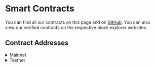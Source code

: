 # Smart Contracts

You can find all our contracts on this page and on [GitHub](https://github.com/idriss-crypto/contracts). You can also view our verified contracts on the respective block explorer websites.&#x20;

## Contract Addresses

<details>

<summary>Mainnet</summary>

#### Registry

* [Polygon](https://polygonscan.com/address/0x2EcCb53ca2d4ef91A79213FDDF3f8c2332c2a814) address: 0x2EcCb53ca2d4ef91A79213FDDF3f8c2332c2a814

#### Reverse Mapping

* [Polygon](https://polygonscan.com/address/0x561f1b5145897A52A6E94E4dDD4a29Ea5dFF6f64) address: 0x561f1b5145897A52A6E94E4dDD4a29Ea5dFF6f64

#### Send

* [Polygon](https://polygonscan.com/address/0xe35B356ac2c880cCcc769bA9393F0748d94ABBCa) address: 0xe35B356ac2c880cCcc769bA9393F0748d94ABBCa
* [Ethererum](https://etherscan.io/address/0xe18036D7E3377801a19d5Db3f9b236617979674E) address: 0xe18036D7E3377801a19d5Db3f9b236617979674E
* [BSC](https://www.bscscan.com/address/0xdffce6d7a3c1ada65aed49096b380b5b6814fffd) address: 0xdffce6d7a3c1ada65aed49096b380b5b6814fffd
* [zkSync Era](https://explorer.zksync.io/address/0x6753D35A81d52C49485f5fbB93a059046D1f47a8) address: 0x6753D35A81d52C49485f5fbB93a059046D1f47a8
* [Linea](https://explorer.linea.build/address/0x7Ef966A9F75Ae230F0583DCD24Ac689E47f533be) address: 0x7Ef966A9F75Ae230F0583DCD24Ac689E47f533be
* [Base](https://basescan.org/address/0x324ad1738b9308d5af5e81edd6389bfa082a8968) address: 0x324ad1738b9308d5af5e81edd6389bfa082a8968
* [Optimism](https://optimistic.etherscan.io/address/0x43f532d678b6a1587be989a50526f89428f68315) address: 0x43f532d678b6a1587be989a50526f89428f68315
* [Mantle](https://mantlescan.xyz/address/0x324Ad1738B9308D5AF5E81eDd6389BFa082a8968) address: 0x324Ad1738B9308D5AF5E81eDd6389BFa082a8968
* [Scroll](https://scrollscan.com/address/0x324ad1738b9308d5af5e81edd6389bfa082a8968) address: 0x324ad1738b9308d5af5e81edd6389bfa082a8968
* [AlephZero EVM](https://evm-explorer.alephzero.org/address/0xcA6742d2d6B9dBFFD841DF25C15cFf45FBbB98f4) address: 0xcA6742d2d6B9dBFFD841DF25C15cFf45FBbB98f4

#### Payment

* [Polygon](https://polygonscan.com/address/0x066d3ae28e017ac1e08fa857ec68dfdc7de82a54) address: 0x066d3ae28e017ac1e08fa857ec68dfdc7de82a54
* [Ethererum](https://etherscan.io/address/0x4d3ff962d55dec9fa392798465d1bbc317d50d42) address: 0x4d3ff962d55dec9fa392798465d1bbc317d50d42
* [BSC](https://www.bscscan.com/address/0xcC7238faf13809967c1FF15C5f58E88A093a3dc6) address: 0xcC7238faf13809967c1FF15C5f58E88A093a3dc6
* [zkSync Era](https://explorer.zksync.io/address/0xc179c92Ae06f4473758630C306D8C2c7d58AFb5B) address: 0xc179c92Ae06f4473758630C306D8C2c7d58AFb5B
* [Linea](https://explorer.linea.build/address/0x74BD1b29B997ec081eb7AF06F2fd67CbfC74D26e) address: 0x74BD1b29B997ec081eb7AF06F2fd67CbfC74D26e
* [Base](https://basescan.org/address/0xe18036d7e3377801a19d5db3f9b236617979674e) address: 0xe18036d7e3377801a19d5db3f9b236617979674e
* [Optimism](https://optimistic.etherscan.io/address/0x2d0a12b80e4423a64f7bef99fcd789fbd6096d3d) address: 0x2d0a12b80e4423a64f7bef99fcd789fbd6096d3d
* [Mantle](https://explorer.mantle.xyz/address/0xe18036D7E3377801a19d5Db3f9b236617979674E) address: 0xe18036D7E3377801a19d5Db3f9b236617979674E
* [Scroll](https://scrollscan.com/address/0xe18036d7e3377801a19d5db3f9b236617979674e) address: 0xe18036D7E3377801a19d5Db3f9b236617979674E
* [AlephZero EVM](https://evm-explorer.alephzero.org/address/0xcbf32F0a9BF93256BAD8cD31cF37a3e914245908) address: 0xcbf32F0a9BF93256BAD8cD31cF37a3e914245908

</details>

<details>

<summary>Testnet</summary>

#### Registry

* [Polygon](https://mumbai.polygonscan.com/address/0x6489a077e9d1382e87a493985c531bee2d484640) address: 0x6489A077e9D1382E87a493985C531bee2d484640

#### Reverse Mapping

* [Polygon](https://mumbai.polygonscan.com/address/0x7d1516f493743ce846e12ea2c9b70a008d8097fe) address: 0x7d1516f493743ce846e12ea2c9b70a008d8097fe

Send

* [Linea ](https://explorer.goerli.linea.build/address/0xe18036D7E3377801a19d5Db3f9b236617979674E)address: 0xe18036D7E3377801a19d5Db3f9b236617979674E

#### Payment

* [Polygon Mumbai](https://mumbai.polygonscan.com/address/0x2eccb53ca2d4ef91a79213fddf3f8c2332c2a814) address: 0x2EcCb53ca2d4ef91A79213FDDF3f8c2332c2a814

</details>
